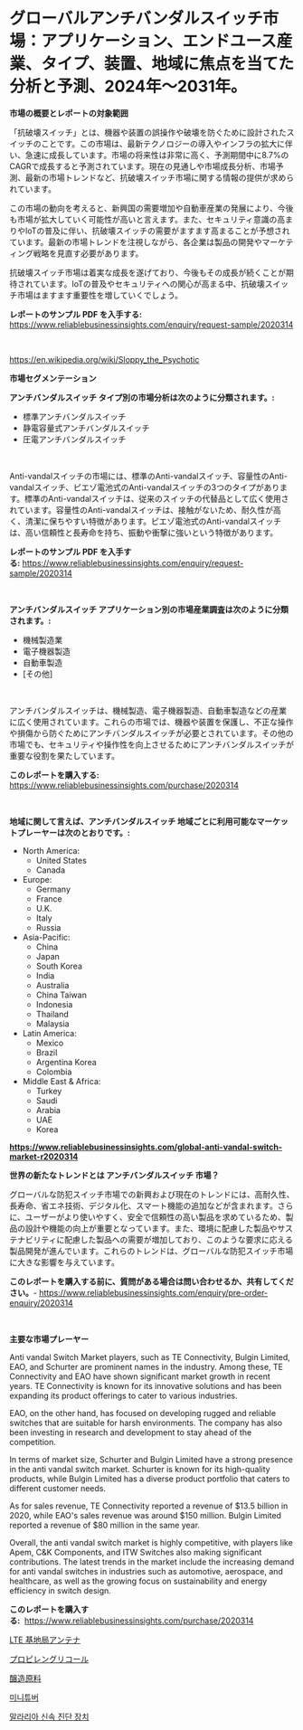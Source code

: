 <p><h1>グローバルアンチバンダルスイッチ市場：アプリケーション、エンドユース産業、タイプ、装置、地域に焦点を当てた分析と予測、2024年〜2031年。</h1></p><p><strong>市場の概要とレポートの対象範囲</strong></p>
<p><p>「抗破壊スイッチ」とは、機器や装置の誤操作や破壊を防ぐために設計されたスイッチのことです。この市場は、最新テクノロジーの導入やインフラの拡大に伴い、急速に成長しています。市場の将来性は非常に高く、予測期間中に8.7%のCAGRで成長すると予測されています。現在の見通しや市場成長分析、市場予測、最新の市場トレンドなど、抗破壊スイッチ市場に関する情報の提供が求められています。</p><p>この市場の動向を考えると、新興国の需要増加や自動車産業の発展により、今後も市場が拡大していく可能性が高いと言えます。また、セキュリティ意識の高まりやIoTの普及に伴い、抗破壊スイッチの需要がますます高まることが予想されています。最新の市場トレンドを注視しながら、各企業は製品の開発やマーケティング戦略を見直す必要があります。</p><p>抗破壊スイッチ市場は着実な成長を遂げており、今後もその成長が続くことが期待されています。IoTの普及やセキュリティへの関心が高まる中、抗破壊スイッチ市場はますます重要性を増していくでしょう。</p></p>
<p><strong>レポートのサンプル PDF を入手する:</strong> <a href="https://www.reliablebusinessinsights.com/enquiry/request-sample/2020314">https://www.reliablebusinessinsights.com/enquiry/request-sample/2020314</a></p>
<p>&nbsp;</p>
<p><a href="https://en.wikipedia.org/wiki/Sloppy_the_Psychotic">https://en.wikipedia.org/wiki/Sloppy_the_Psychotic</a></p>
<p><strong>市場セグメンテーション</strong></p>
<p><strong>アンチバンダルスイッチ タイプ別の市場分析は次のように分類されます。:</strong></p>
<p><ul><li>標準アンチバンダルスイッチ</li><li>静電容量式アンチバンダルスイッチ</li><li>圧電アンチバンダルスイッチ</li></ul></p>
<p>&nbsp;</p>
<p><p>Anti-vandalスイッチの市場には、標準のAnti-vandalスイッチ、容量性のAnti-vandalスイッチ、ピエゾ電池式のAnti-vandalスイッチの3つのタイプがあります。標準のAnti-vandalスイッチは、従来のスイッチの代替品として広く使用されています。容量性のAnti-vandalスイッチは、接触がないため、耐久性が高く、清潔に保ちやすい特徴があります。ピエゾ電池式のAnti-vandalスイッチは、高い信頼性と長寿命を持ち、振動や衝撃に強いという特徴があります。</p></p>
<p><strong>レポートのサンプル PDF を入手する:</strong>&nbsp;<a href="https://www.reliablebusinessinsights.com/enquiry/request-sample/2020314">https://www.reliablebusinessinsights.com/enquiry/request-sample/2020314</a></p>
<p>&nbsp;</p>
<p><strong> アンチバンダルスイッチ アプリケーション別の市場産業調査は次のように分類されます。:</strong></p>
<p><ul><li>機械製造業</li><li>電子機器製造</li><li>自動車製造</li><li>[その他]</li></ul></p>
<p>&nbsp;</p>
<p><p>アンチバンダルスイッチは、機械製造、電子機器製造、自動車製造などの産業に広く使用されています。これらの市場では、機器や装置を保護し、不正な操作や損傷から防ぐためにアンチバンダルスイッチが必要とされています。その他の市場でも、セキュリティや操作性を向上させるためにアンチバンダルスイッチが重要な役割を果たしています。</p></p>
<p><strong>このレポートを購入する:</strong>&nbsp; <a href="https://www.reliablebusinessinsights.com/purchase/2020314">https://www.reliablebusinessinsights.com/purchase/2020314</a></p>
<p>&nbsp;</p>
<p><strong>地域に関して言えば、アンチバンダルスイッチ 地域ごとに利用可能なマーケットプレーヤーは次のとおりです。:</strong></p>
<p><ul>
    <li>
        North America:
        <ul>
            <li>United States</li>
            <li>Canada</li>
        </ul>
    </li>
    <li>
        Europe:
        <ul>
            <li>Germany</li>
            <li>France</li>
            <li>U.K.</li>
            <li>Italy</li>
            <li>Russia</li>
        </ul>
    </li>
    <li>
        Asia-Pacific:
        <ul>
            <li>China</li>
            <li>Japan</li>
            <li>South Korea</li>
            <li>India</li>
            <li>Australia</li>
            <li>China Taiwan</li>
            <li>Indonesia</li>
            <li>Thailand</li>
            <li>Malaysia</li>
        </ul>
    </li>
    <li>
        Latin America:
        <ul>
            <li>Mexico</li>
            <li>Brazil</li>
            <li>Argentina Korea</li>
            <li>Colombia</li>
        </ul>
    </li>
    <li>
        Middle East & Africa:
        <ul>
            <li>Turkey</li>
            <li>Saudi</li>
            <li>Arabia</li>
            <li>UAE</li>
            <li>Korea</li>
        </ul>
    </li>
    </ul></p>
<p><strong><a href="https://www.reliablebusinessinsights.com/global-anti-vandal-switch-market-r2020314">https://www.reliablebusinessinsights.com/global-anti-vandal-switch-market-r2020314</a></strong>&nbsp;</p>
<p><strong>世界の新たなトレンドとは アンチバンダルスイッチ 市場？</strong></p>
<p><p>グローバルな防犯スイッチ市場での新興および現在のトレンドには、高耐久性、長寿命、省エネ技術、デジタル化、スマート機能の追加などが含まれます。さらに、ユーザーがより使いやすく、安全で信頼性の高い製品を求めているため、製品の設計や機能の向上が重要となっています。また、環境に配慮した製品やサステナビリティに配慮した製品への需要が増加しており、このような要求に応える製品開発が進んでいます。これらのトレンドは、グローバルな防犯スイッチ市場に大きな影響を与えています。</p></p>
<p><strong>このレポートを購入する前に、質問がある場合は問い合わせるか、共有してください。</strong>- <a href="https://www.reliablebusinessinsights.com/enquiry/pre-order-enquiry/2020314">https://www.reliablebusinessinsights.com/enquiry/pre-order-enquiry/2020314</a></p>
<p>&nbsp;</p>
<p><strong>主要な市場プレーヤー</strong></p>
<p><p>Anti vandal Switch Market players, such as TE Connectivity, Bulgin Limited, EAO, and Schurter are prominent names in the industry. Among these, TE Connectivity and EAO have shown significant market growth in recent years. TE Connectivity is known for its innovative solutions and has been expanding its product offerings to cater to various industries.</p><p>EAO, on the other hand, has focused on developing rugged and reliable switches that are suitable for harsh environments. The company has also been investing in research and development to stay ahead of the competition.</p><p>In terms of market size, Schurter and Bulgin Limited have a strong presence in the anti vandal switch market. Schurter is known for its high-quality products, while Bulgin Limited has a diverse product portfolio that caters to different customer needs.</p><p>As for sales revenue, TE Connectivity reported a revenue of $13.5 billion in 2020, while EAO's sales revenue was around $150 million. Bulgin Limited reported a revenue of $80 million in the same year.</p><p>Overall, the anti vandal switch market is highly competitive, with players like Apem, C&K Components, and ITW Switches also making significant contributions. The latest trends in the market include the increasing demand for anti vandal switches in industries such as automotive, aerospace, and healthcare, as well as the growing focus on sustainability and energy efficiency in switch design.</p></p>
<p><strong>このレポートを購入する:</strong>&nbsp;&nbsp;<a href="https://www.reliablebusinessinsights.com/purchase/2020314">https://www.reliablebusinessinsights.com/purchase/2020314</a></p>
<p><p><a href="https://github.com/TerrellConn/Market-Research-Report-List-2/blob/main/622463658286.md">LTE 基地局アンテナ</a></p><p><a href="https://medium.com/@demarcuskuhlman/%E3%83%97%E3%83%AD%E3%83%94%E3%83%AC%E3%83%B3%E3%82%B0%E3%83%AA%E3%82%B3%E3%83%BC%E3%83%AB%E7%94%A3%E6%A5%AD%E3%81%AE%E5%88%86%E6%9E%90%E3%83%AC%E3%83%9D%E3%83%BC%E3%83%88-%E5%B8%82%E5%A0%B4%E8%A6%8F%E6%A8%A1-%E3%82%B7%E3%82%A7%E3%82%A2-%E3%82%A2%E3%83%97%E3%83%AA%E3%82%B1%E3%83%BC%E3%82%B7%E3%83%A7%E3%83%B3-%E5%9C%B0%E5%9F%9F-%E7%AB%B6%E4%BA%89%E6%88%A6%E7%95%A5%E3%81%AB%E9%96%A2%E3%81%99%E3%82%8B%E3%83%88%E3%83%AC%E3%83%B3%E3%83%89-2024%E5%B9%B4-2031%E5%B9%B4-626470f992c8">プロピレングリコール</a></p><p><a href="https://github.com/RandallRunte2023/Market-Research-Report-List-1/blob/main/104833758287.md">醸造原料</a></p><p><a href="https://medium.com/@kavonhansen15/%EA%B8%80%EB%A1%9C%EB%B2%8C-%EB%AF%B8%EB%8B%88%ED%8A%9C%EB%B2%84-%EC%8B%9C%EC%9E%A5-%EC%A0%9C%ED%92%88-%EC%9C%A0%ED%98%95-%EC%9D%91%EC%9A%A9-%ED%94%84%EB%A1%9C%EA%B7%B8%EB%9E%A8-%EC%A7%80%EC%97%AD-%EB%B0%8F-%EA%B8%B0%EC%97%85%EB%B3%84-%EC%82%B0%EC%97%85-%EC%84%B8%EA%B7%B8%EB%A8%BC%ED%8A%B8-%EC%A0%84%EB%A7%9D-%EC%8B%9C%EC%9E%A5-%ED%8F%89%EA%B0%80-%EA%B2%BD%EC%9F%81-%EC%8B%9C%EB%82%98%EB%A6%AC%EC%98%A4-%ED%8A%B8%EB%A0%8C%EB%93%9C-%EB%B0%8F-%EC%98%88%EC%B8%A1-2024-2031-09cd92c19800">미니튜버</a></p><p><a href="https://medium.com/@snake68678/%EB%A7%90%EB%9D%BC%EB%A6%AC%EC%95%84-%EB%B9%A0%EB%A5%B8-%EC%A7%84%EB%8B%A8-%EC%9E%A5%EC%B9%98-%EC%82%B0%EC%97%85-%EB%B6%84%EC%84%9D-%EB%B3%B4%EA%B3%A0%EC%84%9C-%EC%8B%9C%EC%9E%A5-%EA%B7%9C%EB%AA%A8%EB%8A%94-7-2-%EC%9D%98-cagr%EB%A1%9C-%EC%84%B1%EC%9E%A5%ED%95%98%EB%A9%B0-2024%EB%85%84%EB%B6%80%ED%84%B0-2031%EB%85%84%EA%B9%8C%EC%A7%80-%EC%98%88%EC%B8%A1%EB%90%9C-%EC%9D%91%EC%9A%A9-%ED%94%84%EB%A1%9C%EA%B7%B8%EB%9E%A8-%EC%9C%A0%ED%98%95-%EB%B0%8F-%EC%A7%80%EC%97%AD%EB%B3%84%EC%9E%85%EB%8B%88%EB%8B%A4-5ca376b10c98">말라리아 신속 진단 장치</a></p></p>